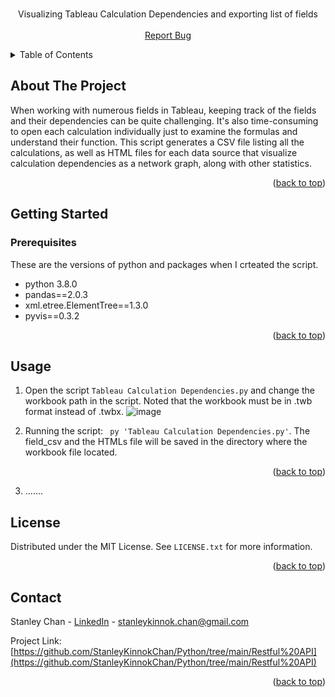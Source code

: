 <!-- PROJECT LOGO -->
<br />
<div align="center">
  <p align="center">
    Visualizing Tableau Calculation Dependencies and exporting list of fields 
    <br />
    <br />
    <a href="https://github.com/StanleyKinnokChan/Python/issues">Report Bug</a>
  </p>
</div>


<!-- TABLE OF CONTENTS -->
<details>
  <summary>Table of Contents</summary>
  <ol>
    <li>
      <a href="#about-the-project">About The Project</a>
    </li>
    <li>
      <a href="#getting-started">Getting Started</a>
      <ul>
        <li><a href="#prerequisites">Prerequisites</a></li>
      </ul>
    </li>
    <li><a href="#usage">Usage</a></li>
    <li><a href="#contact">Contact</a></li>
  </ol>
</details>



<!-- ABOUT THE PROJECT -->
## About The Project

When working with numerous fields in Tableau, keeping track of the fields and their dependencies can be quite challenging. It's also time-consuming to open each calculation individually just to examine the formulas and understand their function. This script generates a CSV file listing all the calculations, as well as HTML files for each data source that visualize calculation dependencies as a network graph, along with other statistics.

<p align="right">(<a href="#readme-top">back to top</a>)</p>


<!-- GETTING STARTED -->
## Getting Started

### Prerequisites

These are the versions of python and packages when I crteated the script.
* python 3.8.0
* pandas==2.0.3
* xml.etree.ElementTree==1.3.0
* pyvis==0.3.2

<p align="right">(<a href="#readme-top">back to top</a>)</p>

<!-- USAGE EXAMPLES -->
## Usage
1. Open the script `Tableau Calculation Dependencies.py` and change the workbook path in the script. Noted that the workbook must be in .twb format instead of .twbx.
![image](https://i.imgur.com/9XGfh8o.png)

2. Running the script: ``` py 'Tableau Calculation Dependencies.py'```. The field_csv and the HTMLs file will be saved in the directory where the workbook file located.
<p align="right">(<a href="#readme-top">back to top</a>)</p>

3. .......



<!-- LICENSE -->
## License

Distributed under the MIT License. See `LICENSE.txt` for more information.

<p align="right">(<a href="#readme-top">back to top</a>)</p>


<!-- CONTACT -->
## Contact

Stanley Chan - [LinkedIn](https://www.linkedin.com/in/staneykinnok-chan/) - stanleykinnok.chan@gmail.com

Project Link: [https://github.com/StanleyKinnokChan/Python/tree/main/Restful%20API](https://github.com/StanleyKinnokChan/Python/tree/main/Restful%20API)

<p align="right">(<a href="#readme-top">back to top</a>)</p>



<!-- MARKDOWN LINKS & IMAGES -->
<!-- https://www.markdownguide.org/basic-syntax/#reference-style-links -->

[forks-url]: https://github.com/othneildrew/Best-README-Template/network/members

